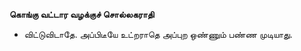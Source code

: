 **கொங்கு வட்டார வழக்குச் சொல்லகராதி**
- விட்டுவிடாதே. அப்பிடீயே உட்றராதெ அப்புற ஒண்ணும் பண்ண முடியாது.

